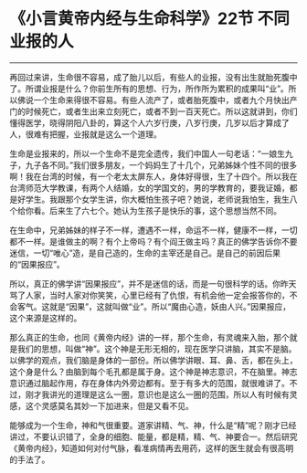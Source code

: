 # 《小言黄帝内经与生命科学》22节 不同业报的人

------

再回过来讲，生命很不容易，成了胎儿以后，有些人的业报，没有出生就胎死腹中了。所谓业报是什么？你前生所有的思想、行为，所作所为累积的成果叫“业”。所以佛说一个生命来得很不容易。有些人流产了，或者胎死腹中，或者九个月快出产门的时候死亡，或者生出来立刻死亡，或者不到一百天死亡。所以这就讲到，你们懂得医学，晓得阴阳八卦的，算这个人六岁行庚，八岁行庚，几岁以后才算成了人，很难有把握，业报就是这么一个道理。

生命是业报来的，所以一个生命不是完全遗传，我们中国人一句老话：“一娘生九子，九子各不同。”我们很多朋友，一个妈妈生了十几个，兄弟姊妹个性不同的很多啊！我在台湾的时候，有一个老太太屏东人，身体好得很，生了十四个。所以我在台湾师范大学教课，有两个人结婚，女的学国文的，男的学教育的，要我证婚，都是好学生。我跟那个女学生讲，你大概怕生孩子吧？她说，老师说我怕生，我生八个给你看。后来生了六七个。她认为生孩子是快乐的事，这个思想当然不同。

在生命中，兄弟姊妹的样子不一样，遭遇不一样，命运不一样，健康不一样，一切都不一样。是谁做主的啊？有个上帝吗？有个阎王做主吗？真正的佛学告诉你不要迷信，一切“唯心”造，是自己造的，生命的主宰还是自己。是自己的前因后果的“因果报应”。

所以，真正的佛学讲“因果报应”，并不是迷信的话，而是一句很科学的话。你昨天骂了人家，当时人家对你笑笑，心里已经有了仇恨，有机会他一定会报答你的，不会客气。这就是“因果”，这就叫做“业”。所以“魔由心造，妖由人兴。”因果报应，这个来源是这样的。

那么真正的生命，也同《黄帝内经》讲的一样，那个生命，有灵魂来入胎，那个就是我们的思想，叫做“神”。这个神是无形无相的，现在医学只讲脑，其实不是脑。以佛学的观点，我们脑是身体的一部份。所以佛学讲眼、耳、鼻、舌，都在头上，这个身是什么？由脑到每个毛孔都是属于身。这个神是神志意识，不在脑里。神志意识通过脑起作用，存在身体内外旁边都有。至于有多大的范围，就很难讲了。不过，刚才我讲光的道理是这么一圈，意识也是这么一圈的范围，所以人有时候有灵感，这个灵感莫名其妙一下加进来，但是又看不见。

能够成为一个生命，神和气很重要。道家讲精、气、神，什么是“精”呢？刚才已经讲过，不要认识错了，全身的细胞、能量，都是精，精、气、神要合一。然后研究《黄帝内经》，知道如何对付气脉，看准病情再去用药，这样的医生就会有很高明的手法了。